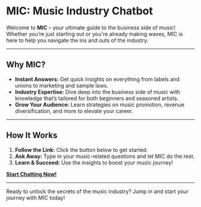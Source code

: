 # MIC: Music Industry Chatbot

Welcome to **MIC** – your ultimate guide to the business side of music! Whether you’re just starting out or you're already making waves, MIC is here to help you navigate the ins and outs of the industry.

---

## Why MIC?

- **Instant Answers:** Get quick insights on everything from labels and unions to marketing and sample laws.
- **Industry Expertise:** Dive deep into the business side of music with knowledge that’s tailored for both beginners and seasoned artists.
- **Grow Your Audience:** Learn strategies on music promotion, revenue diversification, and more to elevate your career.

---

## How It Works

1. **Follow the Link:** Click the button below to get started.
2. **Ask Away:** Type in your music-related questions and let MIC do the rest.
3. **Learn & Succeed:** Use the insights to boost your music journey!

[**Start Chatting Now!**](#)

---

Ready to unlock the secrets of the music industry? Jump in and start your journey with MIC today!


